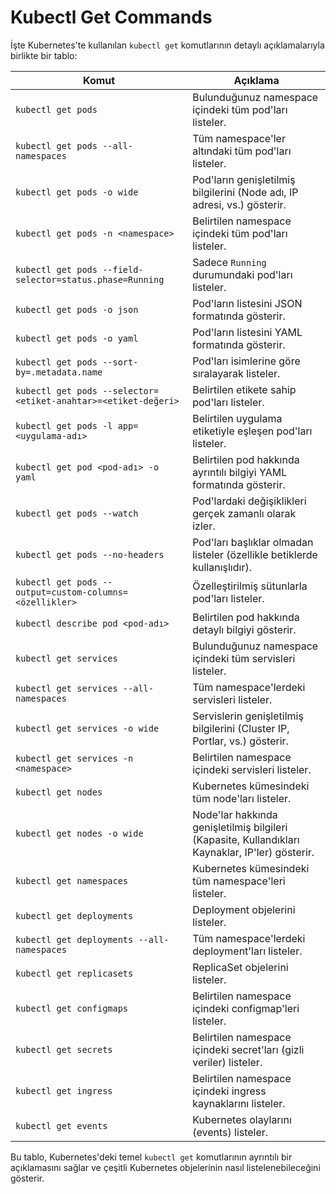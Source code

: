 # Kubectl Get Commands

İşte Kubernetes'te kullanılan `kubectl get` komutlarının detaylı açıklamalarıyla birlikte bir tablo:

| **Komut**                                        | **Açıklama**                                                                                 |
|--------------------------------------------------|----------------------------------------------------------------------------------------------|
| `kubectl get pods`                               | Bulunduğunuz namespace içindeki tüm pod'ları listeler.                                        |
| `kubectl get pods --all-namespaces`              | Tüm namespace'ler altındaki tüm pod'ları listeler.                                            |
| `kubectl get pods -o wide`                       | Pod'ların genişletilmiş bilgilerini (Node adı, IP adresi, vs.) gösterir.                      |
| `kubectl get pods -n <namespace>`                | Belirtilen namespace içindeki tüm pod'ları listeler.                                          |
| `kubectl get pods --field-selector=status.phase=Running` | Sadece `Running` durumundaki pod'ları listeler.                                     |
| `kubectl get pods -o json`                       | Pod'ların listesini JSON formatında gösterir.                                                 |
| `kubectl get pods -o yaml`                       | Pod'ların listesini YAML formatında gösterir.                                                 |
| `kubectl get pods --sort-by=.metadata.name`      | Pod'ları isimlerine göre sıralayarak listeler.                                                |
| `kubectl get pods --selector=<etiket-anahtar>=<etiket-değeri>` | Belirtilen etikete sahip pod'ları listeler.                                      |
| `kubectl get pods -l app=<uygulama-adı>`         | Belirtilen uygulama etiketiyle eşleşen pod'ları listeler.                                     |
| `kubectl get pod <pod-adı> -o yaml`              | Belirtilen pod hakkında ayrıntılı bilgiyi YAML formatında gösterir.                           |
| `kubectl get pods --watch`                       | Pod'lardaki değişiklikleri gerçek zamanlı olarak izler.                                       |
| `kubectl get pods --no-headers`                  | Pod'ları başlıklar olmadan listeler (özellikle betiklerde kullanışlıdır).                     |
| `kubectl get pods --output=custom-columns=<özellikler>` | Özelleştirilmiş sütunlarla pod'ları listeler.                                     |
| `kubectl describe pod <pod-adı>`                 | Belirtilen pod hakkında detaylı bilgiyi gösterir.                                             |
| `kubectl get services`                           | Bulunduğunuz namespace içindeki tüm servisleri listeler.                                      |
| `kubectl get services --all-namespaces`          | Tüm namespace'lerdeki servisleri listeler.                                                    |
| `kubectl get services -o wide`                   | Servislerin genişletilmiş bilgilerini (Cluster IP, Portlar, vs.) gösterir.                    |
| `kubectl get services -n <namespace>`            | Belirtilen namespace içindeki servisleri listeler.                                            |
| `kubectl get nodes`                              | Kubernetes kümesindeki tüm node'ları listeler.                                                |
| `kubectl get nodes -o wide`                      | Node'lar hakkında genişletilmiş bilgileri (Kapasite, Kullandıkları Kaynaklar, IP'ler) gösterir.|
| `kubectl get namespaces`                         | Kubernetes kümesindeki tüm namespace'leri listeler.                                           |
| `kubectl get deployments`                        | Deployment objelerini listeler.                                                              |
| `kubectl get deployments --all-namespaces`       | Tüm namespace'lerdeki deployment'ları listeler.                                               |
| `kubectl get replicasets`                        | ReplicaSet objelerini listeler.                                                              |
| `kubectl get configmaps`                         | Belirtilen namespace içindeki configmap'leri listeler.                                        |
| `kubectl get secrets`                            | Belirtilen namespace içindeki secret'ları (gizli veriler) listeler.                           |
| `kubectl get ingress`                            | Belirtilen namespace içindeki ingress kaynaklarını listeler.                                  |
| `kubectl get events`                             | Kubernetes olaylarını (events) listeler.                                                      |

Bu tablo, Kubernetes'deki temel `kubectl get` komutlarının ayrıntılı bir açıklamasını sağlar ve çeşitli Kubernetes objelerinin nasıl listelenebileceğini gösterir.

